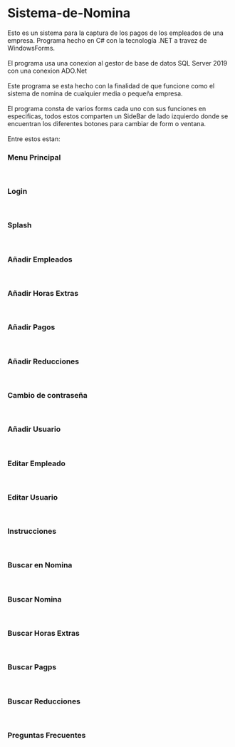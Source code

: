 # Sistema-de-Nomina
Esto es un sistema para la captura de los pagos de los empleados de una empresa. Programa hecho en C# con la tecnología .NET a travez de WindowsForms. <br/><br/>
El programa usa una conexion al gestor de base de datos SQL Server 2019 con una conexion ADO.Net<br/><br/>
Este programa se esta hecho con la finalidad de que funcione como el sistema de nomina de cualquier media o pequeña empresa.<br/><br/>
El programa consta de varios forms cada uno con sus funciones en especificas, 
todos estos comparten un SideBar de lado izquierdo donde se encuentran los diferentes botones para cambiar de form o ventana.<br/><br/>
Entre estos estan:<br/>
<h3>Menu Principal</h3><br/>
<h3>Login</h3><br/>
<h3>Splash</h3><br/>
<h3>Añadir Empleados</h3><br/>
<h3>Añadir Horas Extras</h3><br/>
<h3>Añadir Pagos</h3><br/>
<h3>Añadir Reducciones</h3><br/>
<h3>Cambio de contraseña</h3><br/>
<h3>Añadir Usuario</h3><br/>
<h3>Editar Empleado</h3><br/>
<h3>Editar Usuario</h3><br/>
<h3>Instrucciones</h3><br/>
<h3>Buscar en Nomina</h3><br/>
<h3>Buscar Nomina</h3><br/>
<h3>Buscar Horas Extras</h3><br/>
<h3>Buscar Pagps</h3><br/>
<h3>Buscar Reducciones</h3><br/>
<h3>Preguntas Frecuentes</h3><br/>
